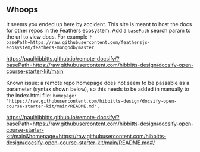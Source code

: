 ## Whoops

It seems you ended up here by accident. This site is meant to host the docs for other repos in the Feathers ecosystem. Add a `basePath` search param to the url to view docs. For example `?basePath=https://raw.githubusercontent.com/feathersjs-ecosystem/feathers-mongodb/master`

https://paulhibbitts.github.io/remote-docsify/?basePath=https://raw.githubusercontent.com/hibbitts-design/docsify-open-course-starter-kit/main

Known issue: a remote repo homepage does not seem to be passable as a parameter (syntax shown below), so this needs to be added in manually to the index.html file: `homepage: 'https://raw.githubusercontent.com/hibbitts-design/docsify-open-course-starter-kit/main/README.md',`

https://paulhibbitts.github.io/remote-docsify/?basePath=https://raw.githubusercontent.com/hibbitts-design/docsify-open-course-starter-kit/main&homepage=https://raw.githubusercontent.com/hibbitts-design/docsify-open-course-starter-kit/main/README.md#/
